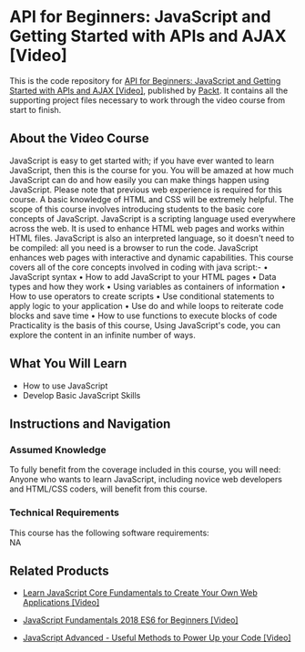 


# API for Beginners: JavaScript and Getting Started with APIs and AJAX [Video]
This is the code repository for [API for Beginners: JavaScript and Getting Started with APIs and AJAX [Video]](https://www.packtpub.com/application-development/javascript-advanced-useful-methods-power-your-code-video?utm_source=github&utm_medium=repository&utm_campaign=9781838826987), published by [Packt](https://www.packtpub.com/?utm_source=github). It contains all the supporting project files necessary to work through the video course from start to finish.
## About the Video Course
JavaScript is easy to get started with; if you have ever wanted to learn JavaScript, then this is the course for you. 
You will be amazed at how much JavaScript can do and how easily you can make things happen using JavaScript. Please note that previous web experience is required for this course. A basic knowledge of HTML and CSS will be extremely helpful. The scope of this course involves introducing students to the basic core concepts of JavaScript.
JavaScript is a scripting language used everywhere across the web. It is used to enhance HTML web pages and works within HTML files. JavaScript is also an interpreted language, so it doesn't need to be compiled: all you need is a browser to run the code. JavaScript enhances web pages with interactive and dynamic capabilities. 
This course covers all of the core concepts involved in coding with java script:-
•	JavaScript syntax
•	How to add JavaScript to your HTML pages
•	Data types and how they work
•	Using variables as containers of information
•	How to use operators to create scripts
•	Use conditional statements to apply logic to your application
•	Use do and while loops to reiterate code blocks and save time
•	How to use functions to execute blocks of code
Practicality is the basis of this course, Using JavaScript's code, you can explore the content in an infinite number of ways.

<H2>What You Will Learn</H2>
<DIV class=book-info-will-learn-text>
<UL>
<LI>How to use JavaScript 
<LI>Develop Basic JavaScript Skills </LI></UL></DIV>

## Instructions and Navigation
### Assumed Knowledge
To fully benefit from the coverage included in this course, you will need:<br/>
Anyone who wants to learn JavaScript, including novice web developers and HTML/CSS coders, will benefit from this course.
### Technical Requirements
This course has the following software requirements:<br/>
NA

## Related Products
* [Learn JavaScript Core Fundamentals to Create Your Own Web Applications [Video]](https://www.packtpub.com/application-development/javascript-advanced-useful-methods-power-your-code-video?utm_source=github&utm_medium=repository&utm_campaign=9781838826987)

* [JavaScript Fundamentals 2018 ES6 for Beginners [Video]](https://www.packtpub.com/application-development/javascript-advanced-useful-methods-power-your-code-video?utm_source=github&utm_medium=repository&utm_campaign=9781838826987)

* [JavaScript Advanced - Useful Methods to Power Up your Code [Video]](https://www.packtpub.com/application-development/javascript-advanced-useful-methods-power-your-code-video?utm_source=github&utm_medium=repository&utm_campaign=9781838826987)

